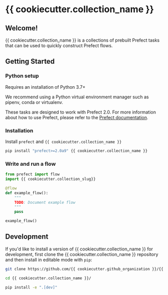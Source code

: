 # {{ cookiecutter.collection_name }}

## Welcome!

{{ cookiecutter.collection_name }} is a collections of prebuilt Prefect tasks that can be used to quickly construct Prefect flows.

## Getting Started

### Python setup

Requires an installation of Python 3.7+

We recommend using a Python virtual environment manager such as pipenv, conda or virtualenv.

These tasks are designed to work with Prefect 2.0. For more information about how to use Prefect, please refer to the [Prefect documentation](https://orion-docs.prefect.io/).

### Installation

Install `prefect` and `{{ cookiecutter.collection_name }}`

```bash
pip install "prefect>=2.0a9" {{ cookiecutter.collection_name }}
```

### Write and run a flow

```python
from prefect import flow
import {{ cookiecutter.collection_slug}}

@flow
def example_flow():
    """
    TODO: Document example flow
    """
    pass

example_flow()
```

## Development

If you'd like to install a version of {{ cookiecutter.collection_name }} for development, first clone the {{ cookiecutter.collection_name }} repository and then install in editable mode with `pip`:

```bash
git clone https://github.com/{{ cookiecutter.github_organization }}/{{ cookiecutter.collection_name }}.git

cd {{ cookiecutter.collection_name }}/

pip install -e ".[dev]"
```
